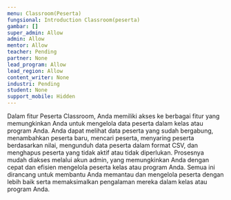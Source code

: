 ```yaml
---
menu: Classroom(Peserta)
fungsional: Introduction Classroom(peserta)
gambar: []
super_admin: Allow
admin: Allow
mentor: Allow
teacher: Pending
partner: None
lead_program: Allow
lead_region: Allow
content_writer: None
industri: Pending
student: None
support_mobile: Hidden
---
```

Dalam fitur Peserta Classroom, Anda memiliki akses ke berbagai fitur yang memungkinkan Anda untuk mengelola data peserta dalam kelas atau program Anda. Anda dapat melihat data peserta yang sudah bergabung, menambahkan peserta baru, mencari peserta, menyaring peserta berdasarkan nilai, mengunduh data peserta dalam format CSV, dan menghapus peserta yang tidak aktif atau tidak diperlukan. Prosesnya mudah diakses melalui akun admin, yang memungkinkan Anda dengan cepat dan efisien mengelola peserta kelas atau program Anda. Semua ini dirancang untuk membantu Anda memantau dan mengelola peserta dengan lebih baik serta memaksimalkan pengalaman mereka dalam kelas atau program Anda.